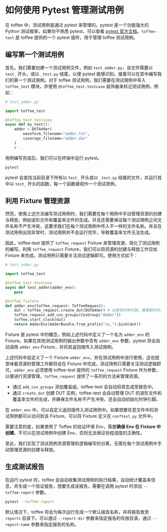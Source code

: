 # 如何使用 Pytest 管理测试用例

在 toffee 中，测试用例是通过 pytest 来管理的。pytest 是一个功能强大的 Python 测试框架，如果你不熟悉 pytest，可以查看 [pytest 官方文档](https://docs.pytest.org/en/latest/)。`toffee-test` 是 toffee 提供的一个 pytest 插件，用于管理 toffee 测试用例。

## 编写第一个测试用例

首先，我们需要创建一个测试用例文件，例如 `test_adder.py`，该文件需要以 `test_` 开头，或以 `_test.py` 结尾，以便 pytest 能够识别。接着可以在其中编写我们的第一个测试用例。对于 toffee 测试用例，我们需要在测试用例中导入 `toffee_test` 模块，并使用 `@toffee_test.testcase` 装饰器来标记测试用例，例如：

```python
# test_adder.py

import toffee_test

@toffee_test.testcase
async def my_test():
    adder = DUTAdder(
        waveform_filename="adder.fst",
        coverage_filename="adder.dat"
    )
    # ...
```

用例编写完成后，我们可以在终端中运行 pytest。

```bash
pytest
```

pytest 会查找当前目录下所有以 `test_` 开头或以 `_test.py` 结尾的文件，并运行其中以 `test_` 开头的函数，每一个函数被视作一个测试用例。


## 利用 Fixture 管理资源

然而，使用上述方法编写测试用例时，我们需要在每个用例中手动管理资源的创建与释放，例如波形文件和覆盖率文件的生成。并且还需要保证每个测试用例之间文件名称不产生冲突，这要求我们在每个测试用例中传入不一样的文件名称。并且在测试用例出现异常时，测试用例并不会运行完毕，导致覆盖率文件无法生成。

因此，toffee-test 提供了 `toffee_request` Fixture 来管理资源，简化了测试用例的编写。利用 `toffee_request` Fixture，我们可以将资源的创建与释放工作交给 Fixture 来完成，测试用例只需要关注测试逻辑即可。使用方式如下：

```python
# test_adder.py

import toffee_test

@toffee_test.testcase
async def test_adder(adder_env):
    pass

@toffee.fixture
def adder_env(toffee_request: ToffeeRequest):
    dut = toffee_request.create_dut(DUTAdder) # 如果有时钟引脚，需要额外传入时钟引脚名称，例如 "clk"
    toffee_request.add_cov_groups(CovGroup("Adder"))
    toffee.start_clock(dut)
    return AdderEnv(AdderBundle.from_prefix("io_").bind(dut))

```

Fixture 是 pytest 中的概念，例如上述代码中定义了一个名为 `adder_env` 的 Fixture。如果在其他测试用例的输出参数中含有 `adder_env` 参数，pytest 将会自动调用 `adder_env` Fixture，并将其返回值传入测试用例。

上述代码中自定义了一个 Fixture `adder_env`，并在测试用例中进行使用，这也就意味着资源的管理工作都将会在 Fixture 中完成，测试用例只需要关注测试逻辑即可。`adder_env` 必须使用 toffee-test 提供的 `toffee_request` Fixture 作为参数，以便进行资源管理，`toffee_request` 提供了一系列的方法来管理资源。

- 通过 `add_cov_groups` 添加覆盖组，toffee-test 会自动将其生成至报告中。
- 通过 `create_dut` 创建 DUT 实例，toffee-test 会自动管理 DUT 的波形文件和覆盖率文件的生成，并确保文件名称不产生冲突，还会自动初始化时钟引脚。

在 `adder_env` 中，可以自定义返回值传入测试用例中。如果想要任意文件中的测试用例都可以访问到该 Fixture，可以将 Fixture 定义在 `conftest.py` 文件中。

需要注意的是，如果使用了 Toffee 的验证环境 Env，需要**确保 Env 在 Fixture 中创建**。不可以在测试用例中创建 Env，否则无法保证协程调度的正确性。

至此，我们实现了测试用例资源管理和逻辑编写的分离，无需在每个测试用例中手动管理资源的创建与释放。

## 生成测试报告

在运行 pytest 时，toffee 会自动收集测试用例的执行结果，自动统计覆盖率信息，并生成一个验证报告，想要生成该报告，需要在调用 pytest 时添加 `--toffee-report` 参数。

```bash
pytest --toffee-report
```

默认情况下，toffee 将会为每次运行生成一个默认报告名称，并将报告放至 `reports` 目录下。可以通过 `--report-dir` 参数来指定报告的存放目录，通过 `--report-name` 参数来指定报告的名称。
